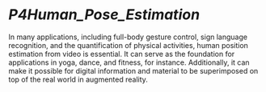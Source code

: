 # *P4Human_Pose_Estimation*
In many applications, including full-body gesture control, sign language recognition, and the quantification of physical activities, human position estimation from video is essential. It can serve as the foundation for applications in yoga, dance, and fitness, for instance. Additionally, it can make it possible for digital information and material to be superimposed on top of the real world in augmented reality.
